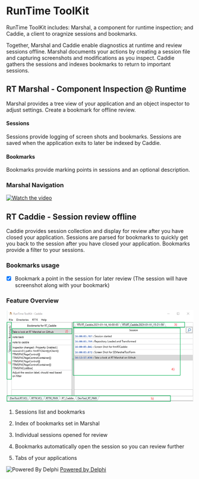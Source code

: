 # RunTime ToolKit
RunTime ToolKit includes: Marshal, a component for runtime inspection; and Caddie, a client to oragnize sessions and bookmarks.

Together, Marshal and Caddie enable diagnostics at runtime and review sessions offline. Marshal documents your actions by creating a session file and capturing screenshots and modifications as you inspect. Caddie gathers the sessions and indexes bookmarks to return to important sessions.
## RT Marshal - Component Inspection @ Runtime
Marshal provides a tree view of your application and an object inspector to adjust settings.  Create a bookmark for offline review.
#### Sessions
Sessions provide logging of screen shots and bookmarks.  Sessions are saved when the application exits to later be indexed by Caddie.
#### Bookmarks
Bookmarks provide marking points in sessions and an optional description.  

### Marshal Navigation
[![Watch the video](https://img.youtube.com/vi/h5BTBJ5mGP8/hqdefault.jpg)](https://youtu.be/h5BTBJ5mGP8)




## RT Caddie - Session review offline
Caddie provides session collection and display for review after you have closed your application.  Sessions are parsed for bookmarks to quickly get you back to the session after you have closed your application.  Bookmarks provide a filter to your sessions. 
### Bookmarks usage
- [X] Bookmark a point in the session for later review (The session will have screenshot along with your bookmark)


### Feature Overview

![Caddie Main Features](/images/caddie_features_map.png)

1. Sessions list and bookmarks

2. Index of bookmarks set in Marshal

3. Individual sessions opened for review

4. Bookmarks automatically open the session so you can review further

5. Tabs of your applications


![Powered By Delphi](https://i1.wp.com/blogs.embarcadero.com/wp-content/uploads/2021/01/Powered-by-Delphi-white-175px-7388078.png?resize=175%2C82&ssl=1)  [Powered by Delphi](https://www.embarcadero.com/products/delphi)
